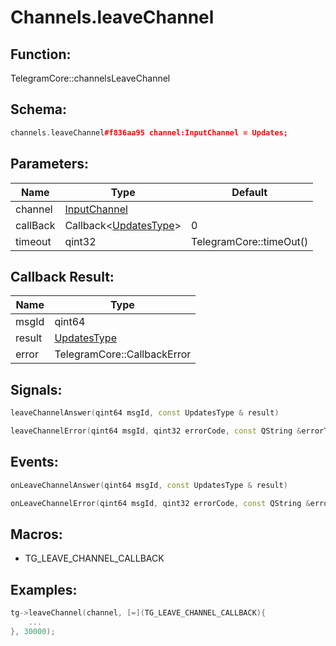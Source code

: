 # Channels.leaveChannel

## Function:

TelegramCore::channelsLeaveChannel

## Schema:

```c++
channels.leaveChannel#f836aa95 channel:InputChannel = Updates;
```
## Parameters:

|Name|Type|Default|
|----|----|-------|
|channel|[InputChannel](../../types/inputchannel.md)||
|callBack|Callback&lt;[UpdatesType](../../types/updatestype.md)&gt;|0|
|timeout|qint32|TelegramCore::timeOut()|

## Callback Result:

|Name|Type|
|----|----|
|msgId|qint64|
|result|[UpdatesType](../../types/updatestype.md)|
|error|TelegramCore::CallbackError|

## Signals:

```c++
leaveChannelAnswer(qint64 msgId, const UpdatesType & result)
```
```c++
leaveChannelError(qint64 msgId, qint32 errorCode, const QString &errorText)
```

## Events:

```c++
onLeaveChannelAnswer(qint64 msgId, const UpdatesType & result)
```
```c++
onLeaveChannelError(qint64 msgId, qint32 errorCode, const QString &errorText)
```

## Macros:

* TG_LEAVE_CHANNEL_CALLBACK

## Examples:

```c++
tg->leaveChannel(channel, [=](TG_LEAVE_CHANNEL_CALLBACK){
    ...
}, 30000);
```
